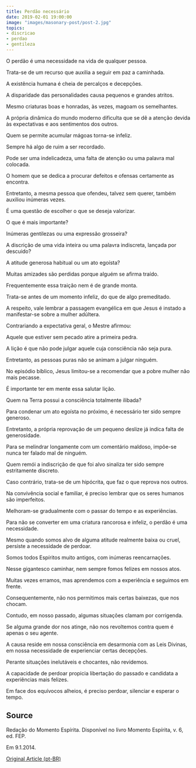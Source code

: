 ```yaml
---
title: Perdão necessário
date: 2019-02-01 19:00:00
image: "images/masonary-post/post-2.jpg"
topics: 
- discricao
- perdao
- gentileza
---
```


O perdão é uma necessidade na vida de qualquer pessoa.

Trata-se de um recurso que auxilia a seguir em paz a caminhada.

A existência humana é cheia de percalços e decepções.

A disparidade das personalidades causa pequenos e grandes atritos.

Mesmo criaturas boas e honradas, às vezes, magoam os semelhantes.

A própria dinâmica do mundo moderno dificulta que se dê a atenção devida às
expectativas e aos sentimentos dos outros.

Quem se permite acumular mágoas torna-se infeliz.

Sempre há algo de ruim a ser recordado.

Pode ser uma indelicadeza, uma falta de atenção ou uma palavra mal colocada.

O homem que se dedica a procurar defeitos e ofensas certamente as encontra.

Entretanto, a mesma pessoa que ofendeu, talvez sem querer, também auxiliou
inúmeras vezes.

É uma questão de escolher o que se deseja valorizar.

O que é mais importante?

Inúmeras gentilezas ou uma expressão grosseira?

A discrição de uma vida inteira ou uma palavra indiscreta, lançada por
descuido?

A atitude generosa habitual ou um ato egoísta?

Muitas amizades são perdidas porque alguém se afirma traído.

Frequentemente essa traição nem é de grande monta.

Trata-se antes de um momento infeliz, do que de algo premeditado.

A respeito, vale lembrar a passagem evangélica em que Jesus é instado a
manifestar-se sobre a mulher adúltera.

Contrariando a expectativa geral, o Mestre afirmou:

Aquele que estiver sem pecado atire a primeira pedra.

A lição é que não pode julgar aquele cuja consciência não seja pura.

Entretanto, as pessoas puras não se animam a julgar ninguém.

No episódio bíblico, Jesus limitou-se a recomendar que a pobre mulher não mais
pecasse.

É importante ter em mente essa salutar lição.

Quem na Terra possui a consciência totalmente ilibada?

Para condenar um ato egoísta no próximo, é necessário ter sido sempre generoso.

Entretanto, a própria reprovação de um pequeno deslize já indica falta de
generosidade.

Para se melindrar longamente com um comentário maldoso, impõe-se nunca ter
falado mal de ninguém.

Quem remói a indiscrição de que foi alvo sinaliza ter sido sempre estritamente
discreto.

Caso contrário, trata-se de um hipócrita, que faz o que reprova nos outros.

Na convivência social e familiar, é preciso lembrar que os seres humanos são
imperfeitos.

Melhoram-se gradualmente com o passar do tempo e as experiências.

Para não se converter em uma criatura rancorosa e infeliz, o perdão é uma
necessidade.

Mesmo quando somos alvo de alguma atitude realmente baixa ou cruel, persiste a
necessidade de perdoar.

Somos todos Espíritos muito antigos, com inúmeras reencarnações.

Nesse gigantesco caminhar, nem sempre fomos felizes em nossos atos.

Muitas vezes erramos, mas aprendemos com a experiência e seguimos em frente.

Consequentemente, não nos permitimos mais certas baixezas, que nos chocam.

Contudo, em nosso passado, algumas situações clamam por corrigenda.

Se alguma grande dor nos atinge, não nos revoltemos contra quem é apenas o seu
agente.

A causa reside em nossa consciência em desarmonia com as Leis Divinas, em nossa
necessidade de experienciar certas decepções.

Perante situações inelutáveis e chocantes, não revidemos.

A capacidade de perdoar propicia libertação do passado e candidata a
experiências mais felizes.

Em face dos equívocos alheios, é preciso perdoar, silenciar e esperar o tempo.

## Source
Redação do Momento Espírita.
Disponível no livro Momento Espírita, v. 6, ed. FEP.

Em 9.1.2014.

[Original Article (pt-BR)](http://momento.com.br/pt/ler_texto.php?id=1497)
